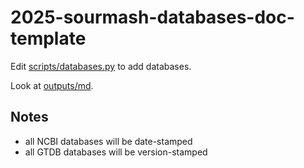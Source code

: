 # 2025-sourmash-databases-doc-template

Edit [scripts/databases.py](scripts/databases.py) to add databases.

Look at [outputs/md](outputs/md).

## Notes

* all NCBI databases will be date-stamped
* all GTDB databases will be version-stamped
